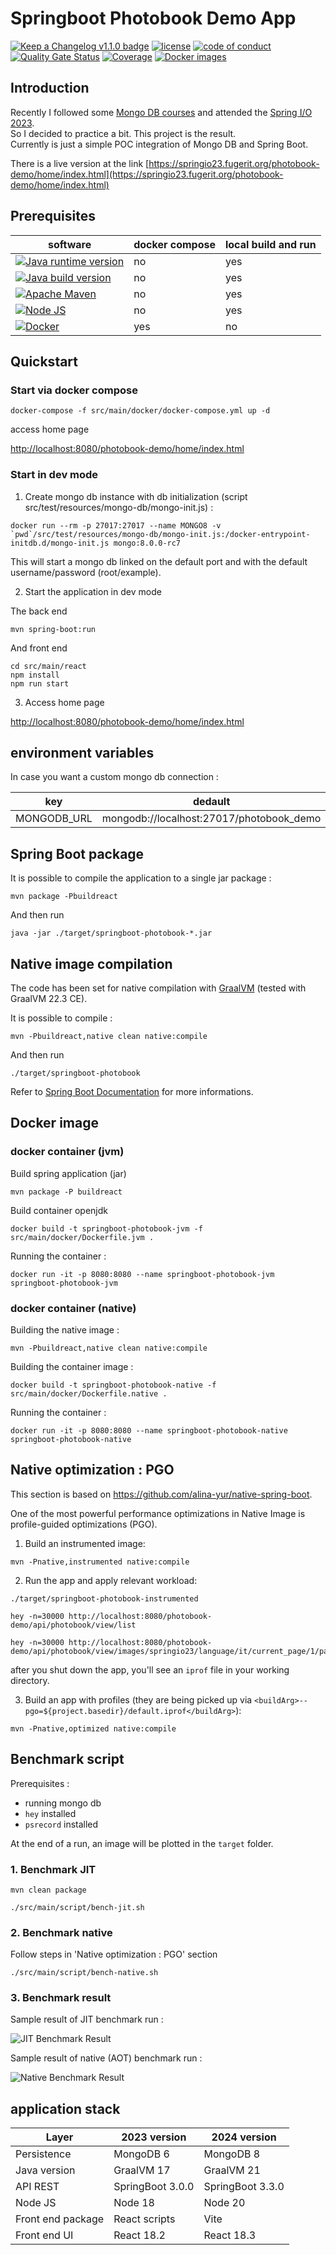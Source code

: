 # Springboot Photobook Demo App

[![Keep a Changelog v1.1.0 badge](https://img.shields.io/badge/changelog-Keep%20a%20Changelog%20v1.1.0-%23E05735)](https://github.com/fugerit-org/springboot-photobook/blob/master/CHANGELOG.md)
[![license](https://img.shields.io/badge/License-Apache%20License%202.0-teal.svg)](https://opensource.org/licenses/Apache-2.0)
[![code of conduct](https://img.shields.io/badge/conduct-Contributor%20Covenant-purple.svg)](https://github.com/fugerit-org/fj-universe/blob/main/CODE_OF_CONDUCT.md)
[![Quality Gate Status](https://sonarcloud.io/api/project_badges/measure?project=fugerit-org_springboot-photobook&metric=alert_status)](https://sonarcloud.io/summary/new_code?id=fugerit-org_springboot-photobook)
[![Coverage](https://sonarcloud.io/api/project_badges/measure?project=fugerit-org_springboot-photobook&metric=coverage)](https://sonarcloud.io/summary/new_code?id=fugerit-org_springboot-photobook)
[![Docker images](https://img.shields.io/badge/dockerhub-images-important.svg?logo=Docker)](https://hub.docker.com/repository/docker/fugeritorg/springboot-photobook/general)

## Introduction

Recently I followed some [Mongo DB courses](https://learn.mongodb.com/) and attended the [Spring I/O 2023](https://2023.springio.net/).  
So I decided to practice a bit. This project is the result.  
Currently is just a simple POC integration of Mongo DB and Spring Boot.

There is a live version at the link [https://springio23.fugerit.org/photobook-demo/home/index.html](https://springio23.fugerit.org/photobook-demo/home/index.html)

## Prerequisites

| software                                                                                                                                                                                                 | docker compose | local build and run |
|----------------------------------------------------------------------------------------------------------------------------------------------------------------------------------------------------------|----------------|---------------------|
| [![Java runtime version](https://img.shields.io/badge/run%20on-java%2021+-%23113366.svg?style=for-the-badge&logo=openjdk&logoColor=white)](https://universe.fugerit.org/src/docs/versions/java21.html)   | no             | yes                 |
| [![Java build version](https://img.shields.io/badge/build%20on-GraalVM%2021+-%23ED8B00.svg?style=for-the-badge&logo=openjdk&logoColor=white)](https://universe.fugerit.org/src/docs/versions/gvm21.html) | no             | yes                 |
| [![Apache Maven](https://img.shields.io/badge/Apache%20Maven-3.9.0+-C71A36?style=for-the-badge&logo=Apache%20Maven&logoColor=white)](https://universe.fugerit.org/src/docs/versions/maven3_9.html)       | no             | yes                 |
| [![Node JS](https://img.shields.io/badge/Node%20JS-20+-1AC736?style=for-the-badge&logo=node.js&logoColor=white)](https://universe.fugerit.org/src/docs/versions/node.html)                               | no             | yes                 |
| [![Docker](https://img.shields.io/badge/docker-26+-1266E7?style=for-the-badge&logo=docker&logoColor=white)](https://universe.fugerit.org/src/docs/versions/docker.html)                                  | yes            | no                  |

## Quickstart 

### Start via docker compose

```shell
docker-compose -f src/main/docker/docker-compose.yml up -d
```

access home page

<http://localhost:8080/photobook-demo/home/index.html>

### Start in dev mode

1. Create mongo db instance with db initialization (script src/test/resources/mongo-db/mongo-init.js) :

```shell
docker run --rm -p 27017:27017 --name MONGO8 -v `pwd`/src/test/resources/mongo-db/mongo-init.js:/docker-entrypoint-initdb.d/mongo-init.js mongo:8.0.0-rc7
```

This will start a mongo db linked on the default port and with the default username/password (root/example).

2. Start the application in dev mode

The back end

```shell
mvn spring-boot:run
```

And front end

```shell
cd src/main/react
npm install
npm run start
```

3. Access home page

<http://localhost:8080/photobook-demo/home/index.html>

## environment variables

In case you want a custom mongo db connection :

| key         | dedault                                  | 
|-------------|------------------------------------------|
| MONGODB_URL | mongodb://localhost:27017/photobook_demo |

## Spring Boot package

It is possible to compile the application to a single jar package :

```shell
mvn package -Pbuildreact
```

And then run

```shell
java -jar ./target/springboot-photobook-*.jar
```

## Native image compilation

The code has been set for native compilation with [GraalVM](https://www.graalvm.org/) (tested with GraalVM 22.3 CE).  

It is possible to compile :

```shell
mvn -Pbuildreact,native clean native:compile
```

And then run

```shell
./target/springboot-photobook
```

Refer to [Spring Boot Documentation](https://docs.spring.io/spring-boot/docs/current/reference/html/native-image.html) for more informations.

## Docker image

### docker container (jvm)

Build spring application (jar)

```shell
mvn package -P buildreact
```

Build container openjdk

```shell
docker build -t springboot-photobook-jvm -f src/main/docker/Dockerfile.jvm .
```

Running the container :

```shell
docker run -it -p 8080:8080 --name springboot-photobook-jvm springboot-photobook-jvm
```

### docker container (native)

Building the native image :

```shell
mvn -Pbuildreact,native clean native:compile
```

Building the container image : 

```shell
docker build -t springboot-photobook-native -f src/main/docker/Dockerfile.native .
```

Running the container :

```shell
docker run -it -p 8080:8080 --name springboot-photobook-native springboot-photobook-native
```

## Native optimization : PGO

This section is based on <https://github.com/alina-yur/native-spring-boot>.

One of the most powerful performance optimizations in Native Image is profile-guided optimizations (PGO).

1. Build an instrumented image:

```shell
mvn -Pnative,instrumented native:compile
```

2. Run the app and apply relevant workload:

```shell
./target/springboot-photobook-instrumented
```

```shell
hey -n=30000 http://localhost:8080/photobook-demo/api/photobook/view/list
```

```shell
hey -n=30000 http://localhost:8080/photobook-demo/api/photobook/view/images/springio23/language/it/current_page/1/page_size/5
```

after you shut down the app, you'll see an `iprof` file in your working directory.

3. Build an app with profiles (they are being picked up via `<buildArg>--pgo=${project.basedir}/default.iprof</buildArg>`):

```shell
mvn -Pnative,optimized native:compile
```

## Benchmark script

Prerequisites :
- running mongo db
- `hey` installed
- `psrecord` installed

At the end of a run, an image will be plotted in the `target` folder.

### 1. Benchmark JIT

```shell
mvn clean package
```

```shell
./src/main/script/bench-jit.sh
```

### 2. Benchmark native

Follow steps in 'Native optimization : PGO' section

```shell
./src/main/script/bench-native.sh
```

### 3. Benchmark result

Sample result of JIT benchmark run : 

![JIT Benchmark Result](src/main/docs/images/bench-result-jit-20240617.png)

Sample result of native (AOT) benchmark run :

![Native Benchmark Result](src/main/docs/images/bench-result-native-20240617.png)

## application stack

| Layer             | 2023 version     | 2024 version     |
|-------------------|------------------|------------------|
| Persistence       | MongoDB 6        | MongoDB 8        |
| Java version      | GraalVM 17       | GraalVM 21       |
| API REST          | SpringBoot 3.0.0 | SpringBoot 3.3.0 |
| Node JS           | Node 18          | Node 20          |
| Front end package | React scripts    | Vite             |
| Front end UI      | React 18.2       | React 18.3       |